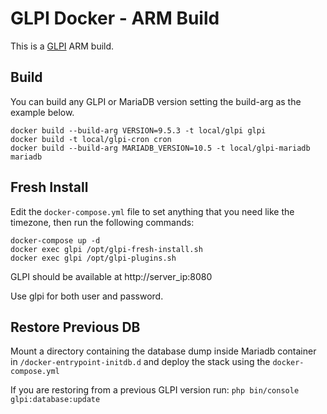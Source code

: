 # GLPI Docker - ARM Build
This is a [GLPI](https://github.com/glpi-project/glpi) ARM build.
## Build
You can build any GLPI or MariaDB version setting the build-arg as the example below.

```
docker build --build-arg VERSION=9.5.3 -t local/glpi glpi
docker build -t local/glpi-cron cron
docker build --build-arg MARIADB_VERSION=10.5 -t local/glpi-mariadb mariadb
```

## Fresh Install
Edit the `docker-compose.yml` file to set anything that you need like the timezone, then run the following commands:

```
docker-compose up -d
docker exec glpi /opt/glpi-fresh-install.sh
docker exec glpi /opt/glpi-plugins.sh
```
GLPI should be available at http://server_ip:8080 

Use glpi for both user and password.
## Restore Previous DB
Mount a directory containing the database dump inside Mariadb container in `/docker-entrypoint-initdb.d` and deploy the stack using the `docker-compose.yml`

If you are restoring from a previous GLPI version run:
`php bin/console glpi:database:update`
